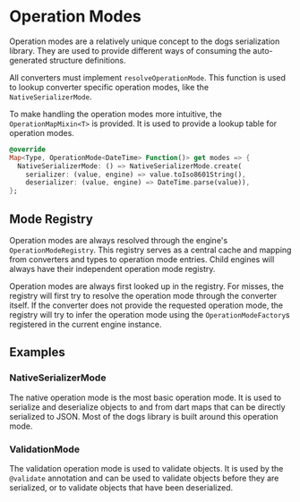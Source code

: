# Operation Modes
Operation modes are a relatively unique concept to the dogs serialization library. They are used to
provide different ways of consuming the auto-generated structure definitions.

All converters must implement `resolveOperationMode`. This function is used to lookup converter
specific operation modes, like the `NativeSerializerMode`.

To make handling the operation modes more intuitive, the `OperationMapMixin<T>` is provided.
It is used to provide a lookup table for operation modes.
```dart title="OperationMapMixin getter of the DateTimeConverter"
@override
Map<Type, OperationMode<DateTime> Function()> get modes => {
  NativeSerializerMode: () => NativeSerializerMode.create(
    serializer: (value, engine) => value.toIso8601String(),
    deserializer: (value, engine) => DateTime.parse(value)),
};
```

## Mode Registry
Operation modes are always resolved through the engine's `OperationModeRegistry`. This registry serves
as a central cache and mapping from converters and types to operation mode entries. Child engines
will always have their independent operation mode registry.

Operation modes are always first looked up in the registry. For misses, the registry will first try to resolve
the operation mode through the converter itself. If the converter does not provide the requested
operation mode, the registry will try to infer the operation mode using the `OperationModeFactory`s registered in
the current engine instance.

## Examples
### NativeSerializerMode
The native operation mode is the most basic operation mode. It is used to serialize and deserialize
objects to and from dart maps that can be directly serialized to JSON. Most of the dogs library
is built around this operation mode.

### ValidationMode
The validation operation mode is used to validate objects. It is used by the `@validate` annotation
and can be used to validate objects before they are serialized, or to validate objects that have
been deserialized.